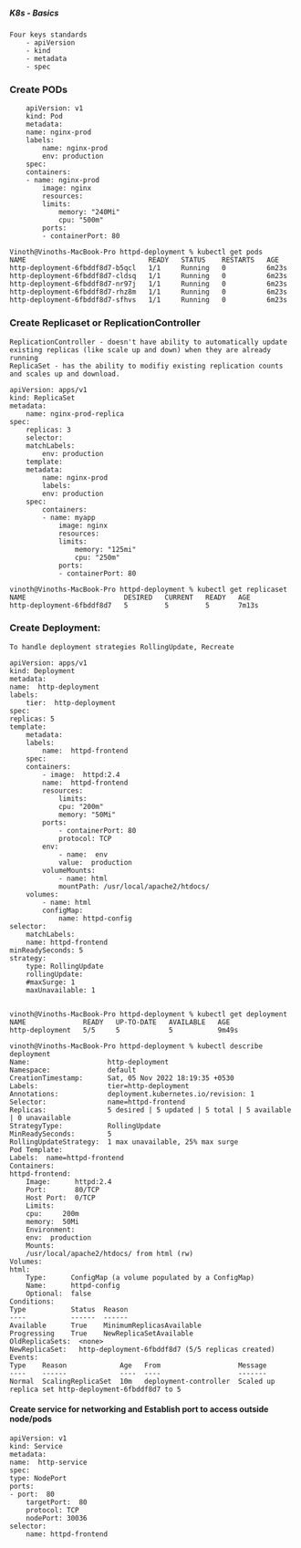 ##### K8s - Basics
    Four keys standards
        - apiVersion
        - kind
        - metadata
        - spec


### Create PODs

        apiVersion: v1
        kind: Pod
        metadata:
        name: nginx-prod
        labels:
            name: nginx-prod
            env: production
        spec:
        containers:
        - name: nginx-prod
            image: nginx
            resources:
            limits:
                memory: "240Mi"
                cpu: "500m"
            ports:
            - containerPort: 80

    Vinoth@Vinoths-MacBook-Pro httpd-deployment % kubectl get pods
    NAME                              READY   STATUS    RESTARTS   AGE
    http-deployment-6fbddf8d7-b5qcl   1/1     Running   0          6m23s
    http-deployment-6fbddf8d7-cldsq   1/1     Running   0          6m23s
    http-deployment-6fbddf8d7-nr97j   1/1     Running   0          6m23s
    http-deployment-6fbddf8d7-rhz8m   1/1     Running   0          6m23s
    http-deployment-6fbddf8d7-sfhvs   1/1     Running   0          6m23s

### Create Replicaset or ReplicationController 

    ReplicationController - doesn't have ability to automatically update existing replicas (like scale up and down) when they are already running
    ReplicaSet - has the ability to modifiy existing replication counts and scales up and download. 

    apiVersion: apps/v1
    kind: ReplicaSet
    metadata:
        name: nginx-prod-replica
    spec:
        replicas: 3
        selector:
        matchLabels:
            env: production
        template:
        metadata:
            name: nginx-prod
            labels:
            env: production
        spec:
            containers:
            - name: myapp
                image: nginx
                resources:
                limits:
                    memory: "125mi"
                    cpu: "250m"
                ports:
                - containerPort: 80

    vinoth@Vinoths-MacBook-Pro httpd-deployment % kubectl get replicaset
    NAME                        DESIRED   CURRENT   READY   AGE
    http-deployment-6fbddf8d7   5         5         5       7m13s


### Create Deployment:
    To handle deployment strategies RollingUpdate, Recreate 

    apiVersion: apps/v1
    kind: Deployment
    metadata:
    name:  http-deployment
    labels:
        tier:  http-deployment
    spec:
    replicas: 5
    template:
        metadata:
        labels:
            name:  httpd-frontend
        spec:
        containers:
            - image:  httpd:2.4
            name:  httpd-frontend
            resources:
                limits:
                cpu: "200m"
                memory: "50Mi"
            ports:
                - containerPort: 80
                protocol: TCP    
            env:
                - name:  env
                value:  production
            volumeMounts:
                - name: html
                mountPath: /usr/local/apache2/htdocs/
        volumes:
            - name: html
            configMap:
                name: httpd-config
    selector:
        matchLabels:
        name: httpd-frontend
    minReadySeconds: 5
    strategy:
        type: RollingUpdate
        rollingUpdate:
        #maxSurge: 1
        maxUnavailable: 1


    vinoth@Vinoths-MacBook-Pro httpd-deployment % kubectl get deployment
    NAME              READY   UP-TO-DATE   AVAILABLE   AGE
    http-deployment   5/5     5            5           9m49s

    vinoth@Vinoths-MacBook-Pro httpd-deployment % kubectl describe deployment
    Name:                   http-deployment
    Namespace:              default
    CreationTimestamp:      Sat, 05 Nov 2022 18:19:35 +0530
    Labels:                 tier=http-deployment
    Annotations:            deployment.kubernetes.io/revision: 1
    Selector:               name=httpd-frontend
    Replicas:               5 desired | 5 updated | 5 total | 5 available | 0 unavailable
    StrategyType:           RollingUpdate
    MinReadySeconds:        5
    RollingUpdateStrategy:  1 max unavailable, 25% max surge
    Pod Template:
    Labels:  name=httpd-frontend
    Containers:
    httpd-frontend:
        Image:      httpd:2.4
        Port:       80/TCP
        Host Port:  0/TCP
        Limits:
        cpu:     200m
        memory:  50Mi
        Environment:
        env:  production
        Mounts:
        /usr/local/apache2/htdocs/ from html (rw)
    Volumes:
    html:
        Type:      ConfigMap (a volume populated by a ConfigMap)
        Name:      httpd-config
        Optional:  false
    Conditions:
    Type           Status  Reason
    ----           ------  ------
    Available      True    MinimumReplicasAvailable
    Progressing    True    NewReplicaSetAvailable
    OldReplicaSets:  <none>
    NewReplicaSet:   http-deployment-6fbddf8d7 (5/5 replicas created)
    Events:
    Type    Reason             Age   From                   Message
    ----    ------             ----  ----                   -------
    Normal  ScalingReplicaSet  10m   deployment-controller  Scaled up replica set http-deployment-6fbddf8d7 to 5

#### Create service for networking and Establish port to access outside node/pods

    apiVersion: v1
    kind: Service
    metadata:
    name:  http-service
    spec:
    type: NodePort
    ports:
    - port:  80
        targetPort:  80
        protocol: TCP
        nodePort: 30036
    selector:
        name: httpd-frontend

